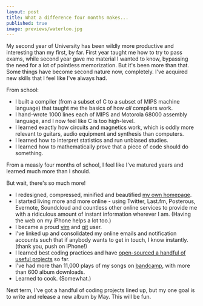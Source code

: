 ```yaml
--- 
layout: post
title: What a difference four months makes...
published: true
image: previews/waterloo.jpg
---
```

My second year of University has been wildly more productive and interesting than my first, by far. First year taught me how to try to pass exams, while second year gave me material I wanted to know, bypassing the need for a lot of pointless memorization. But it's been more than that. Some things have become second nature now, completely. I've acquired new skills that I feel like I've always had.

From school:


 - I built a compiler (from a subset of C to a subset of MIPS machine language) that taught me the basics of how *all* compilers work.
 - I hand-wrote 1000 lines each of MIPS and Motorola 68000 assembly language, and I now feel like C is too high-level.
 - I learned exactly how circuits and magnetics work, which is oddly more relevant to guitars, audio equipment and synthesis than computers.
 - I learned how to interpret statistics and run unbiased studies.
 - I learned how to mathematically prove that a piece of code should do something.

From a measly four months of school, I feel like I've matured years and learned much more than I should.

But wait, there's so much more!


 - I redesigned, compressed, minified and beautified [my own homepage][1].
 - I started living more and more online - using Twitter, Last.fm, Posterous, Evernote, Soundcloud and countless other online services to provide me with a ridiculous amount of instant information wherever I am. (Having the web on my iPhone helps a lot too.)
 - I became a proud [vim][2]&nbsp;and [git][3] user.
 - I've linked up and consolidated my online emails and notification accounts such that if anybody wants to get in touch, I know instantly. (thank you, push on iPhone!)
 - I learned best coding practices and have [open-sourced a handful of useful projects][4] so far.
 - I've had more than 11,000 plays of my songs on [bandcamp][5], with more than 600 album downloads.
 - Learned to cook. (Somewhat.)

Next term, I've got a handful of coding projects lined up, but my one goal is to write and release a new album by May. This will be fun.


  [1]: http://www.petersobot.com
  [2]: http://code.google.com/p/macvim/
  [3]: http://git-scm.com/
  [4]: http://github.com/psobot
  [5]: http://music.petersobot.com
